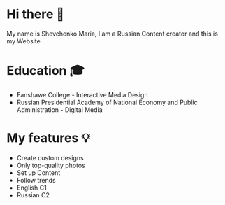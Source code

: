 
# Hi there 👋
My name is Shevchenko Maria, I am a Russian Content creator and this is my Website

# Education 🎓
* Fanshawe College - Interactive Media Design
* Russian Presidential Academy of National Economy and Public Administration - Digital Media

# My features 💡
* Create custom designs
* Only top-quality photos
* Set up Content
* Follow trends
* English C1 
* Russian C2

